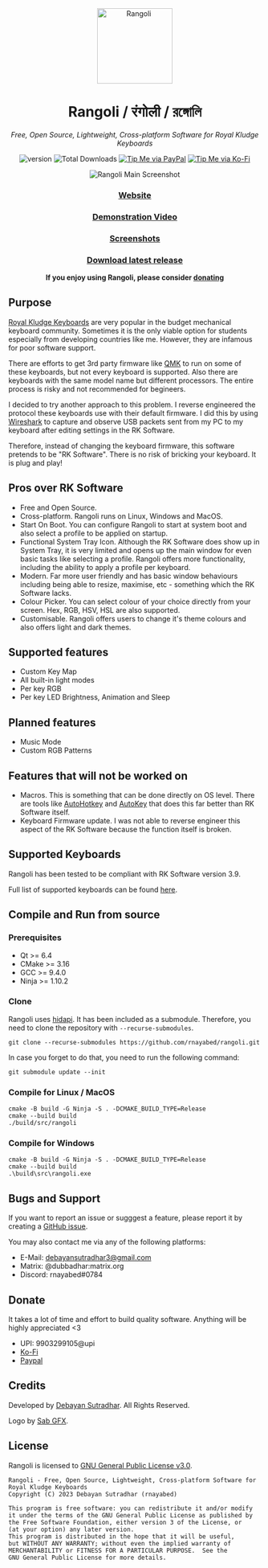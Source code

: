 <div align="center">
<img src="https://raw.githubusercontent.com/rnayabed/rangoli/master/icons/rangoli.svg" height="150" alt="Rangoli">

# Rangoli / रंगोली / রঙ্গোলি

*Free, Open Source, Lightweight, Cross-platform Software for Royal Kludge Keyboards*

![version](https://img.shields.io/badge/Version-1.0-green)
![Total Downloads](https://img.shields.io/github/downloads/rnayabed/rangoli/total?label=Total%20Downloads)
[![Tip Me via PayPal](https://img.shields.io/badge/PayPal-Tip%20me-blue.svg?logo=paypal)](https://www.paypal.me/rnayabed)
[![Tip Me via Ko-Fi](https://img.shields.io/badge/Ko--Fi-Tip%20me-red.svg?logo=kofi)](https://ko-fi.com/rnayabed)

<img src="https://raw.githubusercontent.com/rnayabed/rangoli/master/screenshots/main.png" alt="Rangoli Main Screenshot">

### [Website](https://rnayabed.github.io/rangoli_website)

### [Demonstration Video](https://youtu.be/MTGICKC4G5U)

### [Screenshots](https://github.com/rnayabed/rangoli/blob/master/screenshots/README.md#screenshots)

### [Download latest release](https://github.com/rnayabed/rangoli/releases/latest)

**If you enjoy using Rangoli, please consider [donating](https://github.com/rnayabed/rangoli#donate)**
</div>

## Purpose

[Royal Kludge Keyboards](https://rkgamingstore.com/) are very popular in the budget mechanical keyboard community. Sometimes it is the only viable option for students especially from developing countries like me. However, they are infamous for poor software support.

There are efforts to get 3rd party firmware like [QMK](https://qmk.fm/) to run on some of these keyboards, but not every keyboard is supported. Also there are keyboards with the same model name but different processors. The entire process is risky and not recommended for begineers.

I decided to try another approach to this problem. I reverse engineered the protocol these keyboards use with their default firmware. I did this by using [Wireshark](https://www.wireshark.org/) to capture and observe USB packets sent from my PC to my keyboard after editing settings in the RK Software.

Therefore, instead of changing the keyboard firmware, this software pretends to be "RK Software". There is no risk of bricking your keyboard. It is plug and play!

## Pros over RK Software
- Free and Open Source.
- Cross-platform. Rangoli runs on Linux, Windows and MacOS.
- Start On Boot. You can configure Rangoli to start at system boot and also select a profile to be applied on startup.
- Functional System Tray Icon. Although the RK Software does show up in System Tray, it is very limited and opens up the main window for even basic tasks like selecting a profile. Rangoli offers more functionality, including the ability to apply a profile per keyboard.
- Modern. Far more user friendly and has basic window behaviours including being able to resize, maximise, etc - something which the RK Software lacks.
- Colour Picker. You can select colour of your choice directly from your screen. Hex, RGB, HSV, HSL are also supported.
- Customisable. Rangoli offers users to change it's theme colours and also offers light and dark themes.

## Supported features
- Custom Key Map
- All built-in light modes
- Per key RGB
- Per key LED Brightness, Animation and Sleep

## Planned features
- Music Mode
- Custom RGB Patterns

## Features that will not be worked on
- Macros. This is something that can be done directly on OS level. There are tools like [AutoHotkey](https://www.autohotkey.com/) and [AutoKey](https://github.com/autokey/autokey) that does this far better than RK Software itself.
- Keyboard Firmware update. I was not able to reverse engineer this aspect of the RK Software because the function itself is broken.

## Supported Keyboards

Rangoli has been tested to be compliant with RK Software version 3.9.

Full list of supported keyboards can be found [here](https://github.com/rnayabed/rangoli/blob/master/supported-keyboards.md).

## Compile and Run from source

### Prerequisites

- Qt >= 6.4
- CMake >= 3.16
- GCC >= 9.4.0
- Ninja >= 1.10.2

### Clone

Rangoli uses [hidapi](https://github.com/libusb/hidapi). It has been included as a submodule.
Therefore, you need to clone the repository with `--recurse-submodules`.

```
git clone --recurse-submodules https://github.com/rnayabed/rangoli.git
```

In case you forget to do that, you need to run the following command:

```
git submodule update --init
```

### Compile for Linux / MacOS

```
cmake -B build -G Ninja -S . -DCMAKE_BUILD_TYPE=Release
cmake --build build
./build/src/rangoli
```

### Compile for Windows

```
cmake -B build -G Ninja -S . -DCMAKE_BUILD_TYPE=Release
cmake --build build
.\build\src\rangoli.exe
```

## Bugs and Support

If you want to report an issue or sugggest a feature, please report it by creating a [GitHub issue](https://github.com/rnayabed/rangoli/issues).

You may also contact me via any of the following platforms:
- E-Mail: [debayansutradhar3@gmail.com](mailto:debayansutradhar3@gmail.com)
- Matrix: @dubbadhar:matrix.org
- Discord: rnayabed#0784

## Donate

It takes a lot of time and effort to build quality software. Anything will be highly appreciated <3

- UPI: 9903299105@upi
- [Ko-Fi](https://ko-fi.com/rnayabed)
- [Paypal](https://paypal.me/rnayabed)

## Credits

Developed by [Debayan Sutradhar](https://github.com/rnayabed). All Rights Reserved.

Logo by [Sab GFX](https://twitter.com/Sab_gfx).

## License

Rangoli is licensed to [GNU General Public License v3.0](https://github.com/rnayabed/rangoli/blob/master/LICENSE).

```
Rangoli - Free, Open Source, Lightweight, Cross-platform Software for Royal Kludge Keyboards
Copyright (C) 2023 Debayan Sutradhar (rnayabed)

This program is free software: you can redistribute it and/or modify
it under the terms of the GNU General Public License as published by
the Free Software Foundation, either version 3 of the License, or
(at your option) any later version.
This program is distributed in the hope that it will be useful,
but WITHOUT ANY WARRANTY; without even the implied warranty of
MERCHANTABILITY or FITNESS FOR A PARTICULAR PURPOSE.  See the
GNU General Public License for more details.
```
